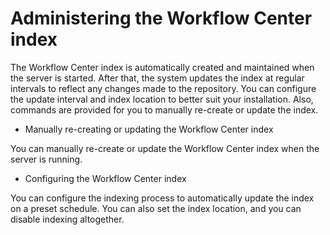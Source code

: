 # Administering the Workflow Center index

The Workflow Center index
is automatically created and maintained when the server is started.
After that, the system updates the index at regular intervals to reflect
any changes made to the repository. You can configure the update interval
and index location to better suit your installation. Also, commands
are provided for you to manually re-create or update the index.

- Manually re-creating or updating the Workflow Center index

You can manually re-create or update the Workflow Center index when the server is running.
- Configuring the Workflow Center index

You can configure the indexing process to automatically update the index on a preset schedule. You can also set the index location, and you can disable indexing altogether.